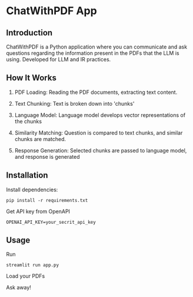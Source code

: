 # ChatWithPDF App

## Introduction

ChatWithPDF is a Python application where you can communicate and ask questions regarding the information present in the PDFs that the LLM is using. Developed for LLM and IR practices.

## How It Works

1. PDF Loading: Reading the PDF documents, extracting text content.

2. Text Chunking: Text is broken down into 'chunks'

3. Language Model: Language model develops vector representations of the chunks

4. Similarity Matching: Question is compared to text chunks, and similar chunks are matched.

5. Response Generation: Selected chunks are passed to language model, and response is generated

## Installation

Install dependencies:

```
pip install -r requirements.txt
```

Get API key from OpenAPI

```commandline
OPENAI_API_KEY=your_secrit_api_key
```

## Usage

Run

```
streamlit run app.py
```

Load your PDFs

Ask away!
